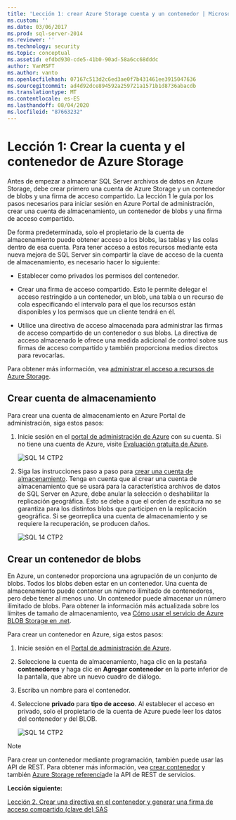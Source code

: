 ```yaml
---
title: 'Lección 1: crear Azure Storage cuenta y un contenedor | Microsoft Docs'
ms.custom: ''
ms.date: 03/06/2017
ms.prod: sql-server-2014
ms.reviewer: ''
ms.technology: security
ms.topic: conceptual
ms.assetid: efdbd930-cde5-41b0-90ad-58a6cc68dddc
author: VanMSFT
ms.author: vanto
ms.openlocfilehash: 07167c513d2c6ed3ae0f7b431461ee3915047636
ms.sourcegitcommit: ad4d92dce894592a259721a1571b1d8736abacdb
ms.translationtype: MT
ms.contentlocale: es-ES
ms.lasthandoff: 08/04/2020
ms.locfileid: "87663232"
---
```

# <a name="lesson-1-create-azure-storage-account-and-container"></a>Lección 1: Crear la cuenta y el contenedor de Azure Storage
  Antes de empezar a almacenar SQL Server archivos de datos en Azure Storage, debe crear primero una cuenta de Azure Storage y un contenedor de blobs y una firma de acceso compartido. La lección 1 le guía por los pasos necesarios para iniciar sesión en Azure Portal de administración, crear una cuenta de almacenamiento, un contenedor de blobs y una firma de acceso compartido.  
  
 De forma predeterminada, solo el propietario de la cuenta de almacenamiento puede obtener acceso a los blobs, las tablas y las colas dentro de esa cuenta. Para tener acceso a estos recursos mediante esta nueva mejora de SQL Server sin compartir la clave de acceso de la cuenta de almacenamiento, es necesario hacer lo siguiente:  
  
-   Establecer como privados los permisos del contenedor.  
  
-   Crear una firma de acceso compartido. Esto le permite delegar el acceso restringido a un contenedor, un blob, una tabla o un recurso de cola especificando el intervalo para el que los recursos están disponibles y los permisos que un cliente tendrá en él.  
  
-   Utilice una directiva de acceso almacenada para administrar las firmas de acceso compartido de un contenedor o sus blobs. La directiva de acceso almacenado le ofrece una medida adicional de control sobre sus firmas de acceso compartido y también proporciona medios directos para revocarlas.  
  
 Para obtener más información, vea [administrar el acceso a recursos de Azure Storage](https://msdn.microsoft.com/library/windowsazure/ee393343.aspx).  
  
## <a name="create-storage-account"></a>Crear cuenta de almacenamiento  
 Para crear una cuenta de almacenamiento en Azure Portal de administración, siga estos pasos:  
  
1.  Inicie sesión en el [portal de administración de Azure](https://manage.windowsazure.com) con su cuenta. Si no tiene una cuenta de Azure, visite [Evaluación gratuita de Azure](https://www.windowsazure.com/pricing/free-trial/).  
  
     ![SQL 14 CTP2](../../2014/tutorials/media/ss-was-tutlesson-1-1.gif "SQL 14 CTP2")  
  
2.  Siga las instrucciones paso a paso para [crear una cuenta de almacenamiento](https://azure.microsoft.com/documentation/articles/storage-create-storage-account/). Tenga en cuenta que al crear una cuenta de almacenamiento que se usará para la característica archivos de datos de SQL Server en Azure, debe anular la selección o deshabilitar la replicación geográfica. Esto se debe a que el orden de escritura no se garantiza para los distintos blobs que participen en la replicación geográfica. Si se georreplica una cuenta de almacenamiento y se requiere la recuperación, se producen daños.  
  
     ![SQL 14 CTP2](../../2014/tutorials/media/ss-was-tutlesson-1-2.gif "SQL 14 CTP2")  
  
## <a name="create-a-blob-container"></a>Crear un contenedor de blobs  
 En Azure, un contenedor proporciona una agrupación de un conjunto de blobs. Todos los blobs deben estar en un contenedor. Una cuenta de almacenamiento puede contener un número ilimitado de contenedores, pero debe tener al menos uno. Un contenedor puede almacenar un número ilimitado de blobs. Para obtener la información más actualizada sobre los límites de tamaño de almacenamiento, vea [Cómo usar el servicio de Azure BLOB Storage en .net](https://www.windowsazure.com/develop/net/how-to-guides/blob-storage/).  
  
 Para crear un contenedor en Azure, siga estos pasos:  
  
1.  Inicie sesión en el [Portal de administración de Azure](https://manage.windowsazure.com).  
  
2.  Seleccione la cuenta de almacenamiento, haga clic en la pestaña **contenedores** y haga clic en **Agregar contenedor** en la parte inferior de la pantalla, que abre un nuevo cuadro de diálogo.  
  
3.  Escriba un nombre para el contenedor.  
  
4.  Seleccione **privado** para **tipo de acceso**. Al establecer el acceso en privado, solo el propietario de la cuenta de Azure puede leer los datos del contenedor y del BLOB.  
  
     ![SQL 14 CTP2](../../2014/tutorials/media/ss-was-tutlesson-1-4.gif "SQL 14 CTP2")  
  
> [!NOTE]  
>  Para crear un contenedor mediante programación, también puede usar las API de REST. Para obtener más información, vea [crear contenedor](https://msdn.microsoft.com/library/windowsazure/dd179468.aspx) y también [Azure Storage referencia](https://msdn.microsoft.com/library/windowsazure/dd179355.aspx)de la API de REST de servicios.  
  
 **Lección siguiente:**  
  
 [Lección 2. Crear una directiva en el contenedor y generar una firma de acceso compartido &#40;clave de&#41; SAS](../relational-databases/lesson-1-create-stored-access-policy-and-shared-access-signature.md)  
  

